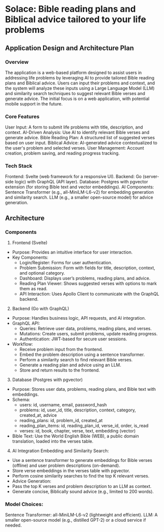 # Solace: Bible reading plans and Biblical advice tailored to your life problems

## Application Design and Architecture Plan

### Overview
The application is a web-based platform designed to assist users in addressing life problems by leveraging AI to provide tailored Bible reading plans and Biblical advice. Users can input their problems and context, and the system will analyze these inputs using a Large Language Model (LLM) and similarity search techniques to suggest relevant Bible verses and generate advice. The initial focus is on a web application, with potential mobile support in the future.

### Core Features
User Input: A form to submit life problems with title, description, and context.
AI-Driven Analysis: Use AI to identify relevant Bible verses and generate advice.
Bible Reading Plan: A structured list of suggested verses based on user input.
Biblical Advice: AI-generated advice contextualized to the user's problem and selected verses.
User Management: Account creation, problem saving, and reading progress tracking.

### Tech Stack
Frontend: Svelte (web framework for a responsive UI).
Backend: Go (server-side logic) with GraphQL (API layer).
Database: Postgres with pgvector extension (for storing Bible text and vector embeddings).
AI Components:
Sentence Transformer (e.g., all-MiniLM-L6-v2) for embedding generation and similarity search.
LLM (e.g., a smaller open-source model) for advice generation.

## Architecture

### Components
1. Frontend (Svelte)
- Purpose: Provides an intuitive interface for user interaction.
- Key Components:
    - Login/Register: Forms for user authentication.
    - Problem Submission: Form with fields for title, description, context, and optional category.
    - Dashboard: Displays user’s problems, reading plans, and advice.
    - Reading Plan Viewer: Shows suggested verses with options to mark them as read.
    - API Interaction: Uses Apollo Client to communicate with the GraphQL backend.

2. Backend (Go with GraphQL)
- Purpose: Handles business logic, API requests, and AI integration.
- GraphQL API:
    - Queries: Retrieve user data, problems, reading plans, and verses.
    - Mutations: Create users, submit problems, update reading progress.
    - Authentication: JWT-based for secure user sessions.
- Workflow:
    - Receive problem input from the frontend.
    - Embed the problem description using a sentence transformer.
    - Perform a similarity search to find relevant Bible verses.
    - Generate a reading plan and advice using an LLM.
    - Store and return results to the frontend.

3. Database (Postgres with pgvector)
- Purpose: Stores user data, problems, reading plans, and Bible text with embeddings.
- Schema:
    - users: id, username, email, password_hash
    - problems: id, user_id, title, description, context, category, created_at, advice
    - reading_plans: id, problem_id, created_at
    - reading_plan_items: id, reading_plan_id, verse_id, order, is_read
    - verses: id, book, chapter, verse, text, embedding (vector)
- Bible Text: Use the World English Bible (WEB), a public domain translation, loaded into the verses table.

4. AI Integration
Embedding and Similarity Search:
- Use a sentence transformer to generate embeddings for Bible verses (offline) and user problem descriptions (on-demand).
- Store verse embeddings in the verses table with pgvector.
- Perform cosine similarity searches to find the top K relevant verses.
- Advice Generation:
- Pass the top K verses and problem description to an LLM as context.
- Generate concise, Biblically sound advice (e.g., limited to 200 words).

### Model Choices:
Sentence Transformer: all-MiniLM-L6-v2 (lightweight and efficient).
LLM: A smaller open-source model (e.g., distilled GPT-2) or a cloud service if needed.